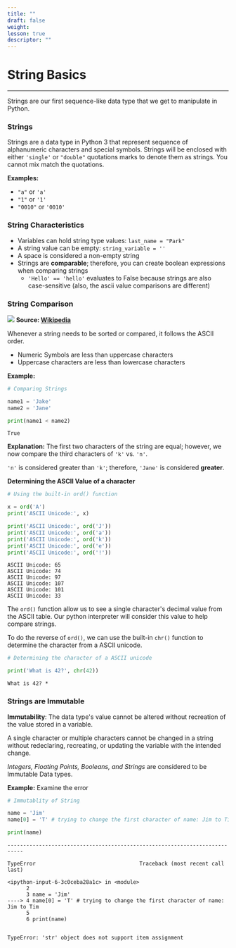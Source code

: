 ```yaml
---
title: ""
draft: false
weight:
lesson: true
descriptor: ""
---
```


# String Basics
---

Strings are our first sequence-like data type that we get to manipulate in Python.

### Strings

Strings are a data type in Python 3 that represent sequence of alphanumeric characters and special symbols. Strings will be enclosed with either ```'single'``` or ```"double"``` quotations marks to denote them as strings. You cannot mix match the quotations.

__Examples:__
- ```"a"``` or ```'a'```
- ```"1"``` or ```'1'```
- ```"0010"``` or ```'0010'```

### String Characteristics

- Variables can hold string type values: ```last_name = "Park"```
- A string value can be empty: ```string_variable = ''```
- A space is considered a non-empty string
- Strings are __comparable__; therefore, you can create boolean expressions when comparing strings
    - ```'Hello' == 'hello'``` evaluates to False because strings are also case-sensitive (also, the ascii value comparisons are different)
    
### String Comparison

![](https://upload.wikimedia.org/wikipedia/commons/thumb/1/1b/ASCII-Table-wide.svg/1024px-ASCII-Table-wide.svg.png)
__Source: [Wikipedia](https://simple.wikipedia.org/wiki/ASCII#/media/File:ASCII-Table-wide.svg)__

Whenever a string needs to be sorted or compared, it follows the ASCII order.
- Numeric Symbols are less than uppercase characters
- Uppercase characters are less than lowercase characters

__Example:__


```python
# Comparing Strings

name1 = 'Jake'
name2 = 'Jane'

print(name1 < name2)
```

    True


__Explanation:__
The first two characters of the string are equal; however, we now compare the third characters of ```'k'``` vs. ```'n'```.

```'n'``` is considered greater than ```'k'```; therefore, ```'Jane'``` is considered __greater__.

__Determining the ASCII Value of a character__


```python
# Using the built-in ord() function

x = ord('A')
print('ASCII Unicode:', x)

print('ASCII Unicode:', ord('J'))
print('ASCII Unicode:', ord('a'))
print('ASCII Unicode:', ord('k'))
print('ASCII Unicode:', ord('e'))
print('ASCII Unicode:', ord('!'))
```

    ASCII Unicode: 65
    ASCII Unicode: 74
    ASCII Unicode: 97
    ASCII Unicode: 107
    ASCII Unicode: 101
    ASCII Unicode: 33


The ```ord()``` function allow us to see a single character's decimal value from the ASCII table. Our python interpreter will consider this value to help compare strings.

To do the reverse of ```ord()```, we can use the built-in ```chr()``` function to determine the character from a ASCII unicode.


```python
# Determining the character of a ASCII unicode

print('What is 42?', chr(42))
```

    What is 42? *


### Strings are Immutable

__Immutability__: The data type's value cannot be altered without recreation of the value stored in a variable.

A single character or multiple characters cannot be changed in a string without redeclaring, recreating, or updating the variable with the intended change.

_Integers, Floating Points, Booleans, and Strings_ are considered to be Immutable Data types.

__Example:__ Examine the error


```python
# Immutablity of String

name = 'Jim'
name[0] = 'T' # trying to change the first character of name: Jim to Tim

print(name)
```


    ---------------------------------------------------------------------------

    TypeError                                 Traceback (most recent call last)

    <ipython-input-6-3c0ceba28a1c> in <module>
          2 
          3 name = 'Jim'
    ----> 4 name[0] = 'T' # trying to change the first character of name: Jim to Tim
          5 
          6 print(name)


    TypeError: 'str' object does not support item assignment

